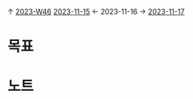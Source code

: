 
↑ [2023-W46](2023-W46.md)
[2023-11-15](2023-11-15.md) ← 2023-11-16 → [2023-11-17](2023-11-17.md)


# 목표



# 노트




